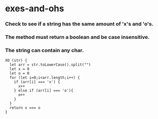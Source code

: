 # exes-and-ohs

### Check to see if a string has the same amount of 'x's and 'o's.
### The method must return a boolean and be case insensitive.
### The string can contain any char.

```
XO (str) {
  let arr = str.toLowerCase().split("")
  let x = 0
  let o = 0
  for (let i=0;i<arr.length;i++) {
    if (arr[i] === 'x') {
      x++
    } else if (arr[i] === 'o'){
      o++
    }
  }
  return x === o
}
```
